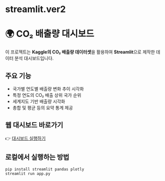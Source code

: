 # streamlit.ver2
# 🌍 CO₂ 배출량 대시보드

이 프로젝트는 **Kaggle의 CO₂ 배출량 데이터셋**을 활용하여 **Streamlit**으로 제작한 데이터 분석 대시보드입니다.

## 주요 기능
- 국가별 연도별 배출량 변화 추이 시각화  
- 특정 연도의 CO₂ 배출 상위 국가 순위  
- 세계지도 기반 배출량 시각화  
- 총합 및 평균 등의 요약 통계 제공

## 웹 대시보드 바로가기
👉 [대시보드 실행하기](https://co2-dashboard.streamlit.app)

## 로컬에서 실행하는 방법
```bash
pip install streamlit pandas plotly
streamlit run app.py



